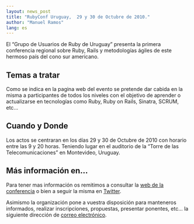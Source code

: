 ```yaml
---
layout: news_post
title: "RubyConf Uruguay,  29 y 30 de Octubre de 2010."
author: "Manuel Ramos"
lang: es
---
```


El “Grupo de Usuarios de Ruby de Uruguay” presenta la primera
conferencia regional sobre Ruby, Rails y metodologías ágiles de este
hermoso país del cono sur americano.

## Temas a tratar

Como se indica en la pagina web del evento se pretende dar cabida en la
misma a participantes de todos los niveles con el objetivo de aprender o
actualizarse en tecnologías como Ruby, Ruby on Rails, Sinatra, SCRUM,
etc...

## Cuando y Donde

Los actos se centraran en los días 29 y 30 de Octubre de 2010 con
horario entre las 9 y 20 horas. Teniendo lugar en el auditorio de la
“Torre de las Telecomunicaciones” en Montevideo, Uruguay.

## Más información en...

Para tener mas información os remitimos a consultar la [web de la
conferencia][1] o bien a seguir la misma en [Twitter][2].

Asimismo la organización pone a vuestra disposición para manteneros
informados, realizar inscripciones, propuestas, presentar ponentes,
etc... la siguiente dirección de [correo
electrónico](mailto:info@rubyconfuruguay.org).



[1]: http://rubyconfuruguay.org/ 
[2]: http://twitter.com/rubyconfuruguay/ 
